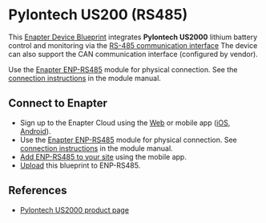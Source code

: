 # Pylontech US200 (RS485)

This [Enapter Device Blueprint](https://go.enapter.com/marketplace-readme) integrates **Pylontech US2000** lithium battery control and monitoring via the [RS-485 communication interface](https://go.enapter.com/developers-enapter-rs485) The device can also support the CAN communication interface (configured by vendor).

Use the [Enapter ENP-RS485](https://handbook.enapter.com/modules/ENP-RS485/ENP-RS485.html) module for physical connection. See the [connection instructions](https://handbook.enapter.com/modules/ENP-RS485/ENP-RS485.html#connection-examples) in the module manual.

## Connect to Enapter

- Sign up to the Enapter Cloud using the [Web](https://cloud.enapter.com/) or mobile app ([iOS](https://apps.apple.com/app/id1388329910), [Android](https://play.google.com/store/apps/details?id=com.enapter&hl=en)).
- Use the [Enapter ENP-RS485](https://go.enapter.com/handbook-enp-rs485) module for physical connection. See [connection instructions](https://go.enapter.com/handbook-enp-rs485-conn) in the module manual.
- [Add ENP-RS485 to your site](https://go.enapter.com/handbook-mobile-app) using the mobile app.
- [Upload](https://go.enapter.com/developers-upload-blueprint) this blueprint to ENP-RS485.

## References

- [Pylontech US2000 product page](https://go.enapter.com/pylontech)
